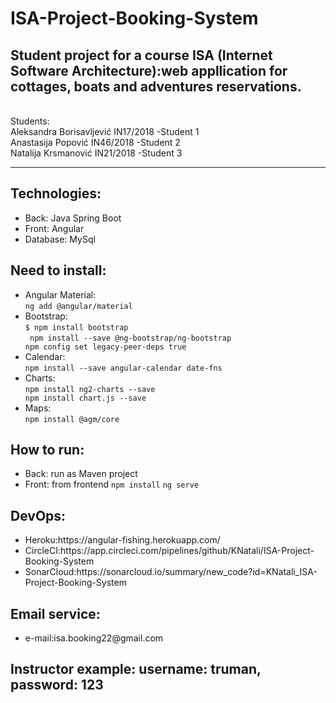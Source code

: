 # ISA-Project-Booking-System

<h2>Student project for a course ISA (Internet Software Architecture):web appllication for cottages, boats and adventures reservations.</h2>
<br>
Students: <br>
Aleksandra Borisavljević IN17/2018 -Student 1 <br>
Anastasija Popović IN46/2018 -Student 2 <br>
Natalija Krsmanović IN21/2018 -Student 3 <br>
<hr>

<h2>Technologies:</h2>
<ul>
  <li>Back: Java Spring Boot</li>
  <li>Front: Angular</li>
  <li>Database: MySql </li>
  
</ul>

<h2>Need to install:</h2>
<ul>
  <li>Angular Material:<br>
    <code>ng add @angular/material</code>
  </li>
  <li>Bootstrap: <br>
    <code>$ npm install bootstrap</code><br>
    <code> npm install --save @ng-bootstrap/ng-bootstrap</code> <code>
npm config set legacy-peer-deps true</code>
  </li>
  <li>Calendar:<br>
    <code>npm install --save angular-calendar date-fns</code></li>
  <li>Charts:
  <br>
    <code>npm install ng2-charts --save</code> <code>
npm install chart.js --save</code>
  </li>
  <li>Maps:<br>
    <code>npm install @agm/core</code></li>
  
</ul>
<h2>How to run:</h2>
<ul>
  <li>Back: run as Maven project
  </li>
  <li>
    Front:
    from frontend 
    <code>npm install</code>
     <code>ng serve</code>
  </li>
</ul>

<h2>DevOps:</h2>
<ul>
  <li>Heroku:https://angular-fishing.herokuapp.com/</li>
  <li>CircleCI:https://app.circleci.com/pipelines/github/KNatali/ISA-Project-Booking-System</li>
  <li>SonarCloud:https://sonarcloud.io/summary/new_code?id=KNatali_ISA-Project-Booking-System </li>
  
</ul>

<h2>Email service:</h2>
<ul>
  <li>e-mail:isa.booking22@gmail.com
  </li>
  
</ul>

<h2>Instructor example: username: truman, password: 123<h2>
  
  



